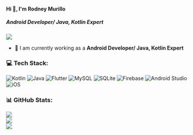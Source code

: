 #### Hi 👋, I'm Rodney Murillo
##### **Android Developer/ Java, Kotlin Expert**

[![](https://visitcount.itsvg.in/api?id=murillorodney62&icon=0&color=9)](https://visitcount.itsvg.in)

- 🔭 I am currently working as a **Android Developer/ Java, Kotlin Expert**

### 💻 Tech Stack:
![Kotlin](https://img.shields.io/badge/kotlin-%230095D5.svg?style=flat&logo=kotlin&logoColor=white) ![Java](https://img.shields.io/badge/java-%23ED8B00.svg?style=flat&logo=java&logoColor=white) ![Flutter](https://img.shields.io/badge/Flutter-%2302569B.svg?style=flat&logo=Flutter&logoColor=white) ![MySQL](https://img.shields.io/badge/mysql-%2300f.svg?style=flat&logo=mysql&logoColor=white) ![SQLite](https://img.shields.io/badge/sqlite-%2307405e.svg?style=flat&logo=sqlite&logoColor=white) ![Firebase](https://img.shields.io/badge/firebase-%23039BE5.svg?style=flat&logo=firebase) ![Android Studio](https://img.shields.io/badge/Android%20Studio-3DDC84.svg?style=flat&logo=android-studio&logoColor=white) ![iOS](https://img.shields.io/badge/iOS-000000?style=flat&logo=ios&logoColor=white)

### 📊 GitHub Stats:
![](https://github-readme-stats.vercel.app/api?username=murillorodney62&theme=city_light&hide_border=false&include_all_commits=false&count_private=false)<br/>
![](https://github-readme-streak-stats.herokuapp.com/?user=murillorodney62&theme=city_light&hide_border=false)<br/>
![](https://github-readme-stats.vercel.app/api/top-langs/?username=murillorodney62&theme=city_light&hide_border=false&include_all_commits=false&count_private=false&layout=compact)
